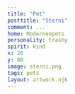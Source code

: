 ```yaml
---
title: "Pet"
posttitle: "Sterni"
comment: ...
home: Moderneopets
personality: trashy
spirit: kind
x: 26
y: 80
image: sterni.png
tags: pets
layout: artwork.njk
---
```


